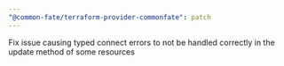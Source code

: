 ```yaml
---
"@common-fate/terraform-provider-commonfate": patch
---
```


Fix issue causing typed connect errors to not be handled correctly in the update method of some resources
